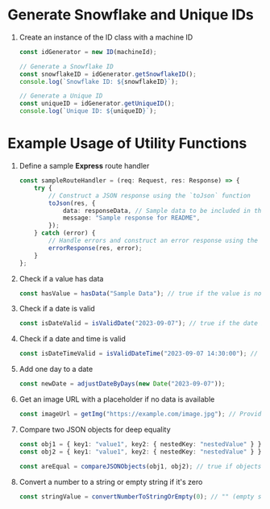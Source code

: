 # Generate Snowflake and Unique IDs

1) Create an instance of the ID class with a machine ID

    ```typescript
    const idGenerator = new ID(machineId);

    // Generate a Snowflake ID
    const snowflakeID = idGenerator.getSnowflakeID();
    console.log(`Snowflake ID: ${snowflakeID}`);

    // Generate a Unique ID
    const uniqueID = idGenerator.getUniqueID();
    console.log(`Unique ID: ${uniqueID}`);
    ```

# Example Usage of Utility Functions

1) Define a sample **Express** route handler

    ```typescript
    const sampleRouteHandler = (req: Request, res: Response) => {
        try {
            // Construct a JSON response using the `toJson` function
            toJson(res, {
                data: responseData, // Sample data to be included in the response
                message: "Sample response for README",
            });
        } catch (error) {
            // Handle errors and construct an error response using the `errorResponse` function
            errorResponse(res, error);
        }
    };
    ```
1) Check if a value has data

    ```typescript
    const hasValue = hasData("Sample Data"); // true if the value is not empty
    ```
1) Check if a date is valid

    ```typescript
    const isDateValid = isValidDate("2023-09-07"); // true if the date is valid
    ```
1) Check if a date and time is valid

    ```typescript
    const isDateTimeValid = isValidDateTime("2023-09-07 14:30:00"); // true if the date and time are valid
    ```
1) Add one day to a date

    ```typescript
    const newDate = adjustDateByDays(new Date("2023-09-07")); 
    
    ```
1) Get an image URL with a placeholder if no data is available

    ```typescript
    const imageUrl = getImg("https://example.com/image.jpg"); // Provided URL if data exists, otherwise a placeholder URL
    ```
1) Compare two JSON objects for deep equality

    ```typescript
    const obj1 = { key1: "value1", key2: { nestedKey: "nestedValue" } };
    const obj2 = { key1: "value1", key2: { nestedKey: "nestedValue" } };

    const areEqual = compareJSONObjects(obj1, obj2); // true if objects are deeply equal
    ```

1) Convert a number to a string or empty string if it's zero

    ```typescript
    const stringValue = convertNumberToStringOrEmpty(0); // "" (empty string)
    ```





